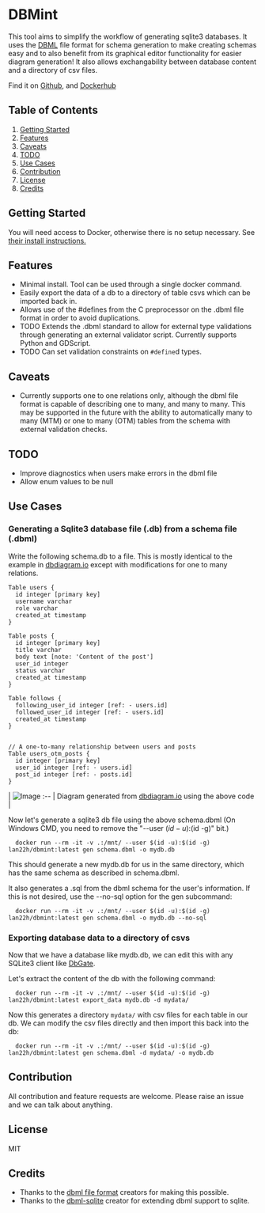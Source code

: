 # DBMint
This tool aims to simplify the workflow of generating sqlite3 databases. It uses the [DBML](https://dbdiagram.io/) file format for schema generation to 
make creating schemas easy and to also benefit from its graphical editor functionality for easier diagram generation! It also allows exchangability between
database content and a directory of csv files.

Find it on [Github](https://github.com/LanHikari22/dbmint), and [Dockerhub](https://hub.docker.com/repository/docker/lan22h/dbmint/general)

## Table of Contents

  1. [Getting Started](#getting-started)
  2. [Features](#features)
  3. [Caveats](#caveats)
  4. [TODO](#todo)
  5. [Use Cases](#use-cases)
  6. [Contribution](#contribution)
  7. [License](#license)
  8. [Credits](#credits)

## Getting Started
You will need access to Docker, otherwise there is no setup necessary. See [their install instructions.](https://docs.docker.com/engine/install/)

## Features
- Minimal install. Tool can be used through a single docker command.
- Easily export the data of a db to a directory of table csvs which can be imported back in.
- Allows use of the #defines from the C preprocessor on the .dbml file format in order to avoid duplications.
- TODO Extends the .dbml standard to allow for external type validations through generating an external validator script. Currently supports Python and GDScript.
- TODO Can set validation constraints on `#define`d types.

## Caveats
- Currently supports one to one relations only, although the dbml file format is capable of describing one to many, and many to many. This may be supported in
  the future with the ability to automatically many to many (MTM) or one to many (OTM) tables from the schema with external validation checks.
 
## TODO
- Improve diagnostics when users make errors in the dbml file
- Allow enum values to be null

## Use Cases

### Generating a Sqlite3 database file (.db) from a schema file (.dbml)

Write the following schema.db to a file. This is mostly identical to the example in [dbdiagram.io](https://dbdiagram.io/d) except with modifications for 
  one to many relations.
```
Table users {
  id integer [primary key]
  username varchar
  role varchar
  created_at timestamp
}

Table posts {
  id integer [primary key]
  title varchar
  body text [note: 'Content of the post']
  user_id integer
  status varchar
  created_at timestamp
}

Table follows {
  following_user_id integer [ref: - users.id]
  followed_user_id integer [ref: - users.id]
  created_at timestamp 
}


// A one-to-many relationship between users and posts
Table users_otm_posts {
  id integer [primary key]
  user_id integer [ref: - users.id]
  post_id integer [ref: - posts.id]
}

```

| ![Image](https://cdn.discordapp.com/attachments/1239545053752332301/1289668605927227503/image.png?ex=66f9a8fc&is=66f8577c&hm=20071a7f2300d2eb972f84c6da2c369808da3ed1cad90a5598ebfbd545004c1f&)
:--
| Diagram generated from [dbdiagram.io](https://dbdiagram.io/d) using the above code |

Now let's generate a sqlite3 db file using the above schema.dbml (On Windows CMD, you need to remove the "--user $(id -u):$(id -g)" bit.)
```
  docker run --rm -it -v .:/mnt/ --user $(id -u):$(id -g) lan22h/dbmint:latest gen schema.dbml -o mydb.db
```
This should generate a new mydb.db for us in the same directory, which has the same schema as described in schema.dbml.

It also generates a .sql from the dbml schema for the user's information. If this is not desired, use the --no-sql option for the gen subcommand:
```
  docker run --rm -it -v .:/mnt/ --user $(id -u):$(id -g) lan22h/dbmint:latest gen schema.dbml -o mydb.db --no-sql
```


### Exporting database data to a directory of csvs
Now that we have a database like mydb.db, we can edit this with any SQLite3 client like [DbGate](https://dbgate.org/). 

Let's extract the content of the db with
the following command:

```
  docker run --rm -it -v .:/mnt/ --user $(id -u):$(id -g) lan22h/dbmint:latest export_data mydb.db -d mydata/
```

Now this generates a directory `mydata/` with csv files for each table in our db. We can modify the csv files directly
and then import this back into the db:

```
  docker run --rm -it -v .:/mnt/ --user $(id -u):$(id -g) lan22h/dbmint:latest gen schema.dbml -d mydata/ -o mydb.db 
```


## Contribution
All contribution and feature requests are welcome. Please raise an issue and we can talk about anything.

## License
MIT

## Credits
- Thanks to the [dbml file format](https://github.com/holistics/dbml) creators for making this possible.
- Thanks to the [dbml-sqlite](https://pypi.org/project/dbml-sqlite/) creator for extending dbml support to sqlite.
